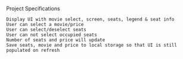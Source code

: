 Project Specifications

    Display UI with movie select, screen, seats, legend & seat info
    User can select a movie/price
    User can select/deselect seats
    User can not select occupied seats
    Number of seats and price will update
    Save seats, movie and price to local storage so that UI is still populated on refresh

